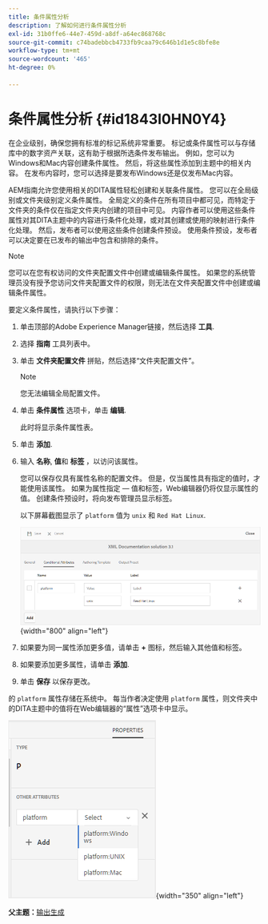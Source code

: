 ```yaml
---
title: 条件属性分析
description: 了解如何进行条件属性分析
exl-id: 31b0ffe6-44e7-459d-a8df-a64ec868768c
source-git-commit: c74badebbcb4733fb9caa79c646b1d1e5c8bfe8e
workflow-type: tm+mt
source-wordcount: '465'
ht-degree: 0%

---
```


# 条件属性分析 {#id1843I0HN0Y4}

在企业级别，确保您拥有标准的标记系统非常重要。 标记或条件属性可以与存储库中的数字资产关联，这有助于根据所选条件发布输出。 例如，您可以为Windows和Mac内容创建条件属性。 然后，将这些属性添加到主题中的相关内容。 在发布内容时，您可以选择是要发布Windows还是仅发布Mac内容。

AEM指南允许您使用相关的DITA属性轻松创建和关联条件属性。 您可以在全局级别或文件夹级别定义条件属性。 全局定义的条件在所有项目中都可见，而特定于文件夹的条件仅在指定文件夹内创建的项目中可见。 内容作者可以使用这些条件属性对其DITA主题中的内容进行条件化处理，或对其创建或使用的映射进行条件化处理。 然后，发布者可以使用这些条件创建条件预设。 使用条件预设，发布者可以决定要在已发布的输出中包含和排除的条件。

>[!NOTE]
>
> 您可以在您有权访问的文件夹配置文件中创建或编辑条件属性。 如果您的系统管理员没有授予您访问文件夹配置文件的权限，则无法在文件夹配置文件中创建或编辑条件属性。

要定义条件属性，请执行以下步骤：

1. 单击顶部的Adobe Experience Manager链接，然后选择 **工具**.

1. 选择 **指南** 工具列表中。

1. 单击 **文件夹配置文件** 拼贴，然后选择“文件夹配置文件”。

   >[!NOTE]
   >
   > 您无法编辑全局配置文件。

1. 单击 **条件属性** 选项卡，单击 **编辑**.

   此时将显示条件属性表。

1. 单击 **添加**.

1. 输入 **名称**, **值**&#x200B;和 **标签** ，以访问该属性。

   您可以保存仅具有属性名称的配置文件。 但是，仅当属性具有指定的值时，才能使用该属性。 如果为属性指定 — 值和标签，Web编辑器仍将仅显示属性的值。 创建条件预设时，将向发布管理员显示标签。

   以下屏幕截图显示了 `platform` 值为 `unix` 和 `Red Hat Linux`.

   ![](images/add-profile.png){width="800" align="left"}

1. 如果要为同一属性添加更多值，请单击 **+** 图标，然后输入其他值和标签。

1. 如果要添加更多属性，请单击 **添加**.

1. 单击 **保存** 以保存更改。


的 `platform` 属性存储在系统中。 每当作者决定使用 `platform` 属性，则文件夹中的DITA主题中的值将在Web编辑器的“属性”选项卡中显示。

![](images/properties-tab.png){width="350" align="left"}

**父主题：**[&#x200B;输出生成](generate-output.md)

